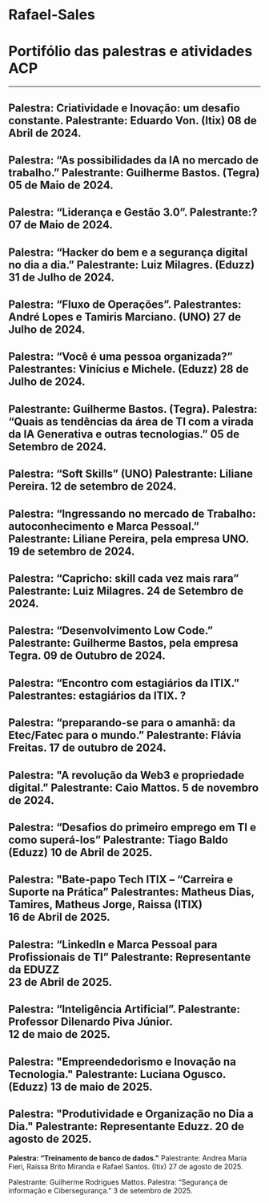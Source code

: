 # Rafael-Sales
# Portifólio das palestras e atividades ACP
---
**Palestra: Criatividade e Inovação: um desafio constante.**
Palestrante: Eduardo Von. (Itix)
08 de Abril de 2024.
---
**Palestra: “As possibilidades da IA no mercado de trabalho.”**
Palestrante: Guilherme Bastos. (Tegra)
05 de Maio de 2024.
---
**Palestra: “Liderança e Gestão 3.0”.**
Palestrante:?
07 de Maio de 2024.
---
**Palestra: “Hacker do bem e a segurança digital no dia a dia.”**
Palestrante: Luiz Milagres. (Eduzz)
31 de Julho de 2024.
---
**Palestra: “Fluxo de Operações”.**
Palestrantes: André Lopes e Tamiris Marciano. (UNO)
27 de Julho de 2024.
---
**Palestra: “Você é uma pessoa organizada?”**
Palestrantes: Vinícius e Michele. (Eduzz)
28 de Julho de 2024.
---
**Palestrante: Guilherme Bastos. (Tegra).**
Palestra: “Quais as tendências da área de TI com a virada da IA Generativa e outras tecnologias.”
05 de Setembro de 2024.
---
**Palestra: “Soft Skills” (UNO)**
Palestrante: Liliane Pereira.
12 de setembro de 2024.
---
**Palestra: “Ingressando no mercado de Trabalho: autoconhecimento e Marca Pessoal.”**
Palestrante: Liliane Pereira, pela empresa UNO.
19 de setembro de 2024.
---
Palestra: “Capricho: skill cada vez mais rara”
Palestrante: Luiz Milagres.
24 de Setembro de 2024.
---
**Palestra: “Desenvolvimento Low Code.”**
Palestrante: Guilherme Bastos, pela empresa Tegra.
09 de Outubro de 2024.
---
**Palestra: “Encontro com estagiários da ITIX.”**
Palestrantes: estagiários da ITIX.
?
---
**Palestra: “preparando-se para o amanhã: da Etec/Fatec para o mundo.”**
Palestrante: Flávia Freitas.
17 de outubro de 2024.
---
**Palestra: "A revolução da Web3 e propriedade digital.”**
Palestrante: Caio Mattos. 
5 de novembro de 2024.
---
**Palestra: “Desafios do primeiro emprego em TI e como superá-los”**
Palestrante: Tiago Baldo (Eduzz)
10 de Abril de 2025.
---
**Palestra: "Bate-papo Tech ITIX – “Carreira e Suporte na Prática”** 
Palestrantes: Matheus Dias, Tamires, Matheus Jorge, Raissa (ITIX)  
16 de Abril de 2025.
---
**Palestra: “LinkedIn e Marca Pessoal para Profissionais de TI”**
Palestrante: Representante da EDUZZ    
23 de Abril de 2025.
---
**Palestra: “Inteligência Artificial”.**
Palestrante: Professor Dilenardo Piva Júnior.  
12 de maio de 2025.
---
**Palestra: "Empreendedorismo e Inovação na Tecnologia."**
Palestrante: Luciana Ogusco. (Eduzz)
13 de maio de 2025.
---
**Palestra: "Produtividade e Organização no Dia a Dia."**
Palestrante: Representante Eduzz. 
20 de agosto de 2025.
---
**Palestra: “Treinamento de banco de dados."**
Palestrante: Andrea Maria Fieri, Raissa Brito Miranda e Rafael Santos. (Itix) 
27 de agosto de 2025.

Palestrante: Guilherme Rodrigues Mattos.
Palestra: “Segurança de informação e Cibersegurança.”
3 de setembro  de 2025.
